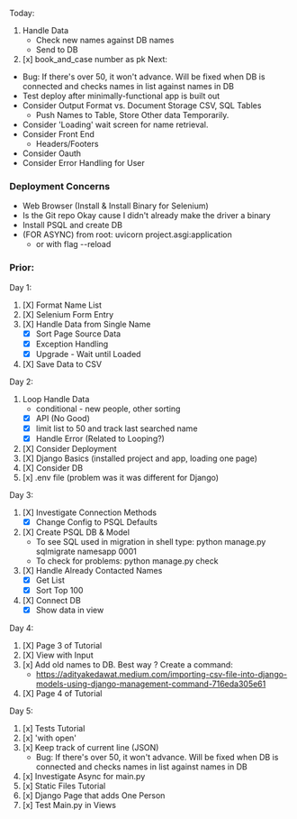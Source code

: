 Today: 
1. Handle Data
    * Check new names against DB names
    * Send to DB
2. [x] book_and_case number as pk
Next:


* Bug: If there's over 50, it won't advance. Will be fixed when DB is connected and checks names in list against names in DB
* Test deploy after minimally-functional app is built out
* Consider Output Format vs. Document Storage CSV, SQL Tables
    * Push Names to Table, Store Other data Temporarily. 
* Consider 'Loading' wait screen for name retrieval. 
* Consider Front End
    * Headers/Footers
* Consider Oauth
* Consider Error Handling for User


### Deployment Concerns
* Web Browser (Install & Install Binary for Selenium)
* Is the Git repo Okay cause I didn't already make the driver a binary
* Install PSQL and create DB 
* (FOR ASYNC) from root: uvicorn project.asgi:application 
    * or with flag --reload 

### Prior: 
Day 1:
1. [X] Format Name List
2. [X] Selenium Form Entry
3. [X] Handle Data from Single Name
    * [X] Sort Page Source Data 
    * [X] Exception Handling
    * [X] Upgrade - Wait until Loaded
4. [X] Save Data to CSV

Day 2:
1. Loop Handle Data
    * conditional - new people, other sorting
    * [x] API (No Good)
    * [X] limit list to 50 and track last searched name
    * [X] Handle Error (Related to Looping?)
2. [X] Consider Deployment
3. [X] Django Basics (installed project and app, loading one page)
4. [X] Consider DB
5. [x] .env file (problem was it was different for Django)

Day 3: 
1. [X] Investigate Connection Methods
    * [X] Change Config to PSQL Defaults
2. [X] Create PSQL DB & Model
    * To see SQL used in migration in shell type: python manage.py sqlmigrate namesapp 0001
    * To check for problems: python manage.py check
3. [X] Handle Already Contacted Names
    * [X] Get List
    * [X] Sort Top 100
4. [X] Connect DB
    * [x] Show data in view

Day 4: 
1. [X] Page 3 of Tutorial
2. [X] View with Input
3. [x] Add old names to DB. Best way ? Create a command:
    * https://adityakedawat.medium.com/importing-csv-file-into-django-models-using-django-management-command-716eda305e61
4. [X] Page 4 of Tutorial

Day 5: 
1. [x] Tests Tutorial 
2. [x] 'with open'
3. [x] Keep track of current line (JSON)
    * Bug: If there's over 50, it won't advance. Will be fixed when DB is connected and checks names in list against names in DB
4. [x] Investigate Async for main.py
5. [x] Static Files Tutorial
6. [x] Django Page that adds One Person
7. [x] Test Main.py in Views